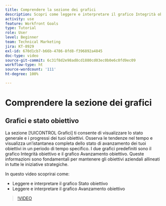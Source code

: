 ```yaml
---
title: Comprendere la sezione dei grafici
description: Scopri come leggere e interpretare il grafico Integrità obiettivo e il grafico Avanzamento obiettivo in [!DNL Goals].
activity: use
feature: Workfront Goals
type: Tutorial
role: User
level: Beginner
team: Technical Marketing
jira: KT-8929
exl-id: 670d1cb7-b66b-4786-8fd8-f396892a4845
doc-type: video
source-git-commit: 6c31f8d2e98ad8cd1880cd03ec0b0e6c0fd9ec09
workflow-type: ht
source-wordcount: '111'
ht-degree: 100%

---
```


# Comprendere la sezione dei grafici

## Grafici e stato obiettivo

La sezione [!UICONTROL Grafici] ti consente di visualizzare lo stato generale e i progressi dei tuoi obiettivi. Osserva le tendenze nel tempo e visualizza un’istantanea completa dello stato di avanzamento dei tuoi obiettivi in un periodo di tempo specifico. I due grafici predefiniti sono il grafico Integrità obiettivo e il grafico Avanzamento obiettivo. Queste informazioni sono fondamentali per mantenere gli obiettivi aziendali allineati in tutte le iniziative strategiche.

In questo video scoprirai come:

* Leggere e interpretare il grafico Stato obiettivo
* Leggere e interpretare il grafico Avanzamento obiettivo

>[!VIDEO](https://video.tv.adobe.com/v/335201/?quality=12&learn=on)
